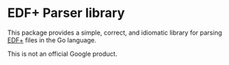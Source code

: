 # EDF+ Parser library

This package provides a simple, correct, and idiomatic library for parsing
[EDF+](http://www.edfplus.info) files in the Go language.

This is not an official Google product.
